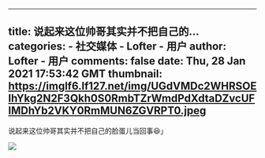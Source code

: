 
---
title: 说起来这位帅哥其实并不把自己的...
categories: 
    - 社交媒体
    - Lofter - 用户
author: Lofter - 用户
comments: false
date: Thu, 28 Jan 2021 17:53:42 GMT
thumbnail: https://imglf6.lf127.net/img/UGdVMDc2WHRSOElhYkg2N2F3Qkh0S0RmbTZrWmdPdXdtaDZvcUFlMDhYb2VKY0RmMUN6ZGVRPT0.jpeg
---

<div>   
<p>说起来这位帅哥其实并不把自己的脸蛋儿当回事😆」</p><p><img src="https://imglf6.lf127.net/img/UGdVMDc2WHRSOElhYkg2N2F3Qkh0S0RmbTZrWmdPdXdtaDZvcUFlMDhYb2VKY0RmMUN6ZGVRPT0.jpeg" referrerpolicy="no-referrer"></p>  
</div>
            